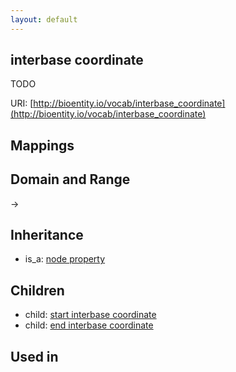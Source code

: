 ```yaml
---
layout: default
---
```


## interbase coordinate


TODO

URI: [http://bioentity.io/vocab/interbase_coordinate](http://bioentity.io/vocab/interbase_coordinate)
## Mappings


## Domain and Range

 -> 

## Inheritance

 *  is_a: [node property](node_property.html)

## Children

 *  child: [start interbase coordinate](start_interbase_coordinate.html)
 *  child: [end interbase coordinate](end_interbase_coordinate.html)

## Used in

